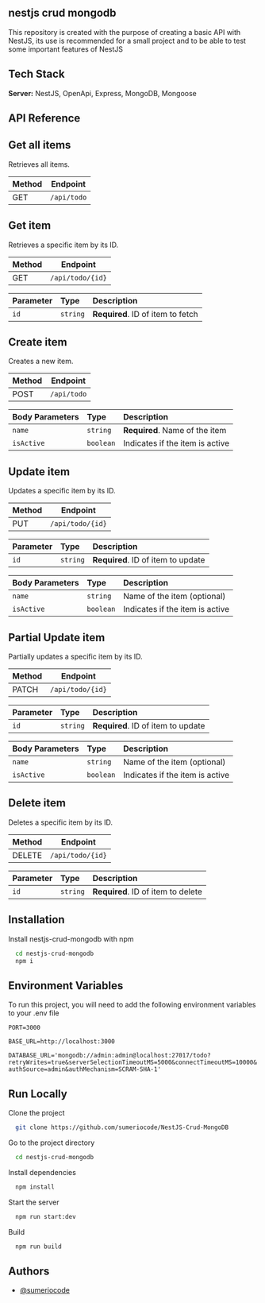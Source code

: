 
## nestjs crud mongodb

This repository is created with the purpose of creating a basic API with NestJS, its use is recommended for a small project and to be able to test some important features of NestJS

## Tech Stack

**Server:** NestJS, OpenApi, Express, MongoDB, Mongoose

## API Reference

## Get all items

Retrieves all items.

| Method | Endpoint       |
| ------ | -------------- |
| GET    | `/api/todo`    |

## Get item

Retrieves a specific item by its ID.

| Method | Endpoint         |
| ------ | ---------------- |
| GET    | `/api/todo/{id}` |

| Parameter | Type     | Description                       |
| :-------- | :------- | :-------------------------------- |
| `id`      | `string` | **Required**. ID of item to fetch |

## Create item

Creates a new item.

| Method | Endpoint       |
| ------ | -------------- |
| POST   | `/api/todo`    |

| Body Parameters | Type     | Description                       |
| :-------------- | :------- | :-------------------------------- |
| `name`          | `string` | **Required**. Name of the item    |
| `isActive`      | `boolean`| Indicates if the item is active   |

## Update item

Updates a specific item by its ID.

| Method | Endpoint         |
| ------ | ---------------- |
| PUT    | `/api/todo/{id}` |

| Parameter | Type     | Description                       |
| :-------- | :------- | :-------------------------------- |
| `id`      | `string` | **Required**. ID of item to update |

| Body Parameters | Type     | Description                          |
| :-------------- | :------- | :------------------------------------ |
| `name`          | `string` | Name of the item (optional)           |
| `isActive`      | `boolean`| Indicates if the item is active       |

## Partial Update item

Partially updates a specific item by its ID.

| Method | Endpoint         |
| ------ | ---------------- |
| PATCH  | `/api/todo/{id}` |

| Parameter | Type     | Description                       |
| :-------- | :------- | :-------------------------------- |
| `id`      | `string` | **Required**. ID of item to update |

| Body Parameters | Type     | Description                          |
| :-------------- | :------- | :------------------------------------ |
| `name`          | `string` | Name of the item (optional)           |
| `isActive`      | `boolean`| Indicates if the item is active       |

## Delete item

Deletes a specific item by its ID.

| Method | Endpoint         |
| ------ | ---------------- |
| DELETE | `/api/todo/{id}` |

| Parameter | Type     | Description                       |
| :-------- | :------- | :-------------------------------- |
| `id`      | `string` | **Required**. ID of item to delete |

## Installation

Install nestjs-crud-mongodb with npm

```bash
  cd nestjs-crud-mongodb
  npm i
```

## Environment Variables

To run this project, you will need to add the following environment variables to your .env file

`PORT=3000`

`BASE_URL=http://localhost:3000`

`DATABASE_URL='mongodb://admin:admin@localhost:27017/todo?retryWrites=true&serverSelectionTimeoutMS=5000&connectTimeoutMS=10000&authSource=admin&authMechanism=SCRAM-SHA-1'`

## Run Locally

Clone the project

```bash
  git clone https://github.com/sumeriocode/NestJS-Crud-MongoDB 
```

Go to the project directory

```bash
  cd nestjs-crud-mongodb
```

Install dependencies

```bash
  npm install
```

Start the server

```bash
  npm run start:dev
```

Build

```bash
  npm run build
```

## Authors

- [@sumeriocode](https://www.github.com/sumeriocode)
